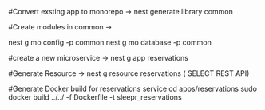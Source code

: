 #Convert exsting app to monorepo -> nest generate library common

#Create modules in common -> 

nest g mo config -p common 
nest g mo database -p common

#create a new microservice -> nest g app reservations

#Generate Resource -> nest g resource reservations ( SELECT REST API)

#Generate Docker build for reservations service
cd apps/reservations
sudo docker build ../../ -f Dockerfile  -t sleepr_reservations